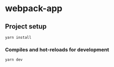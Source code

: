 # webpack-app

## Project setup

```
yarn install
```

### Compiles and hot-reloads for development

```
yarn dev
```
